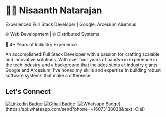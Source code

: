 # :man_technologist: Nisaanth Natarajan

Experienced Full Stack Developer | Google, Arcesium Alumnus

🌐 Web Development | 🌐 Distributed Systems

📆 4+ Years of Industry Experience

An accomplished Full Stack Developer with a passion for crafting scalable and innovative solutions. With over four years of hands-on experience in the tech industry and a background that includes stints at industry giants Google and Arcesium, I've honed my skills and expertise in building robust software systems that make a difference.

## Let's Connect

[![Linkedin Badge](https://img.shields.io/badge/-nisaanthnatarajan-blue?style=flat-square&logo=Linkedin&logoColor=white&link=https://www.linkedin.com/in/nisaanth-natarajan/)](https://www.linkedin.com/in/nisaanth-natarajan/)
[![Gmail Badge](https://img.shields.io/badge/-nisaanthofficial@gmail.com-c14438?style=flat-square&logo=Gmail&logoColor=white&link=mailto:nisaanthofficial@gmail.com)](mailto:nisaanthofficial@gmail.com)
[![Whatsapp Badge](https://img.shields.io/badge/-Whatsapp-4CA143?style=flat-square&labelColor=4CA143&logo=whatsapp&logoColor=white&link=https://api.whatsapp.com/send?phone=+16073138038&text=Olá!)](https://api.whatsapp.com/send?phone=+16073138038&text=Olá!)
